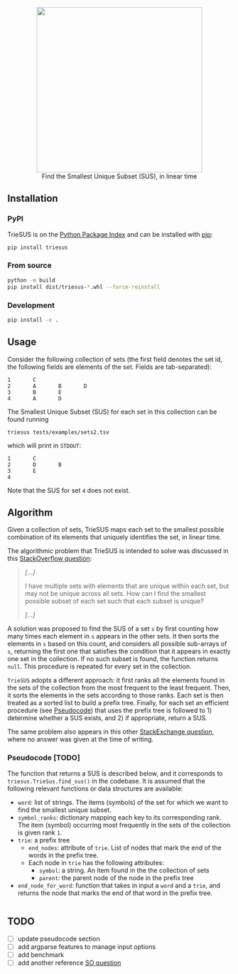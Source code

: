 <p align="center">
  <img width="372" height="372" src="assets/triesus_logo.png">
  <br>
  Find the Smallest Unique Subset (SUS), in linear time
  <br>
</p>


## Installation

### PyPI

TrieSUS is on the [Python Package Index](https://pypi.org) and can be installed with [pip](https://pip.pypa.io/en/stable/):

```bash
pip install triesus
```

### From source

```bash
python -m build
pip install dist/triesus-*.whl --force-reinstall
```

### Development

```bash
pip install -e .
```

## Usage

Consider the following collection of sets (the first field denotes the set id, the following fields are elements of the set. Fields are tab-separated):

```
1       C
2       A       B       D
3       B       E
4       A       D
```

The Smallest Unique Subset (SUS) for each set in this collection can be found running 

```
triesus tests/examples/sets2.tsv
```

which will print in `STDOUT`:

```
1       C
2       D       B
3       E
4
```

Note that the SUS for set `4` does not exist.

## Algorithm

Given a collection of sets, TrieSUS maps each set to the smallest possible combination of its elements that uniquely identifies the set, in linear time.

The algorithmic problem that TrieSUS is intended to solve was discussed in this [StackOverflow question](https://stackoverflow.com/questions/63514798):

> *[...]*
> 
>  I have multiple sets with elements that are unique within each set, but may not be unique across all sets. How can I find the smallest possible subset of each set such that each subset is unique?
>
> *[...]*

A solution was proposed to find the SUS of a set `s` by first counting how many times each element in `s` appears in the other sets. It then sorts the elements in `s` based on this count, and considers all possible sub-arrays of `s`, returning the first one that satisfies the condition that it appears in exactly one set in the collection. If no such subset is found, the function returns `null`.
This procedure is repeated for every set in the collection.

`TrieSUS` adopts a different approach: it first ranks all the elements found in the sets of the collection from the most frequent to the least frequent. Then, it sorts the elements in the sets according to those ranks. Each set is then treated as a sorted list to build a prefix tree. Finally, for each set an efficient procedure (see [Pseudocode](#pseudocode)) that uses the prefix tree is followed to 1) determine whether a SUS exists, and 2) if appropriate, return a SUS.

The same problem also appears in this other [StackExchange question](https://math.stackexchange.com/questions/2436161), where no answer was given at the time of writing.

### Pseudocode [TODO]

The function that returns a SUS is described below, and it corresponds to `triesus.TrieSus.find_sus()` in the codebase. It is assumed that the following relevant functions or data structures are available: 

* `word`: list of strings. The items (symbols) of the set for which we want to find the smallest unique subset.
* `symbol_ranks`: dictionary mapping each key to its corresponding rank. The item (symbol) occurring most frequently in the sets of the collection is given rank `1`.
* `trie`: a prefix tree
  * `end_nodes`: attribute of `trie`. List of nodes that mark the end of the words in the prefix tree.
  * Each node in `trie` has the following attributes:
    * `symbol`: a string. An item found in the the collection of sets
    * `parent`: the parent node of the node in the prefix tree
* `end_node_for_word`: function that takes in input a `word` and a `trie`, and returns the node that marks the end of that word in the prefix tree.

```{bash}
```

## TODO

- [ ] update pseudocode section
- [ ] add argparse features to manage input options
- [ ] add benchmark
- [ ] add another reference [SO question](https://stackoverflow.com/questions/48459376/finding-the-unique-subset-of-elements-in-list-of-sets)